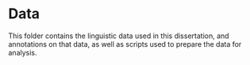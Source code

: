 # Data

This folder contains the linguistic data used in this dissertation, and annotations on that data, as well as scripts used to prepare the data for analysis.
